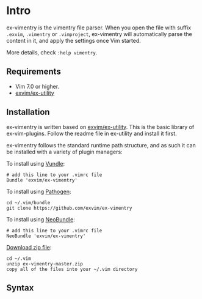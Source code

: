 # Intro

ex-vimentry is the vimentry file parser. When you open the file with suffix   
`.exvim`, `.vimentry` or `.vimproject`, ex-vimentry will automatically parse
the content in it, and apply the settings once Vim started.

More details, check `:help vimentry`.

## Requirements

- Vim 7.0 or higher.
- [exvim/ex-utility](https://github.com/exvim/ex-utility) 

## Installation

ex-vimentry is written based on [exvim/ex-utility](https://github.com/exvim/ex-utility). This 
is the basic library of ex-vim-plugins. Follow the readme file in ex-utility
and install it first.

ex-vimentry follows the standard runtime path structure, and as such it can 
be installed with a variety of plugin managers:
    
To install using [Vundle](https://github.com/gmarik/vundle):

    # add this line to your .vimrc file
    Bundle 'exvim/ex-vimentry'

To install using [Pathogen](https://github.com/tpope/vim-pathogen):

    cd ~/.vim/bundle
    git clone https://github.com/exvim/ex-vimentry

To install using [NeoBundle](https://github.com/Shougo/neobundle.vim):

    # add this line to your .vimrc file
    NeoBundle 'exvim/ex-vimentry'

[Download zip file](https://github.com/exvim/ex-vimentry/archive/master.zip):

    cd ~/.vim
    unzip ex-vimentry-master.zip
    copy all of the files into your ~/.vim directory

## Syntax
